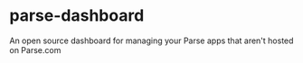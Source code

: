 # parse-dashboard
An open source dashboard for managing your Parse apps that aren't hosted on Parse.com
